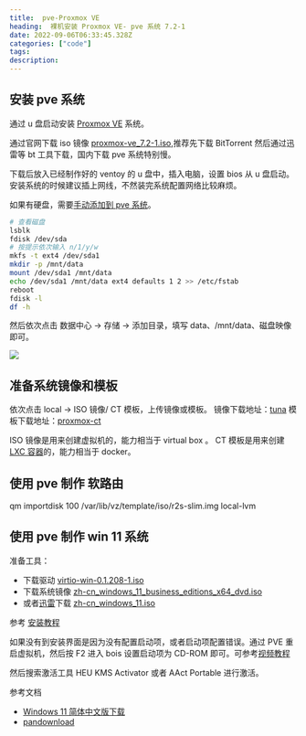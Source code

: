 ```yaml
---
title:  pve-Proxmox VE
heading:  裸机安装 Proxmox VE- pve 系统 7.2-1
date: 2022-09-06T06:33:45.328Z
categories: ["code"]
tags: 
description: 
---
```

## 安装 pve 系统
通过 u 盘启动安装 [Proxmox VE](https://pve.proxmox.com/pve-docs/pve-admin-guide.html) 系统。

通过官网下载 iso 镜像 [proxmox-ve_7.2-1.iso](https://www.proxmox.com/en/downloads/category/iso-images-pve),推荐先下载 BitTorrent 然后通过迅雷等 bt 工具下载，国内下载 pve 系统特别慢。


下载后放入已经制作好的 ventoy 的 u 盘中，插入电脑，设置 bios 从 u 盘启动。安装系统的时候建议插上网线，不然装完系统配置网络比较麻烦。

如果有硬盘，需要[手动添加到 pve 系统](https://blog.csdn.net/qq_22182829/article/details/119682405)。
```bash
# 查看磁盘
lsblk
fdisk /dev/sda
# 按提示依次输入 n/1/y/w
mkfs -t ext4 /dev/sda1
mkdir -p /mnt/data
mount /dev/sda1 /mnt/data
echo /dev/sda1 /mnt/data ext4 defaults 1 2 >> /etc/fstab
reboot
fdisk -l
df -h
```


然后依次点击 数据中心 -> 存储 -> 添加目录，填写 data、/mnt/data、磁盘映像 即可。


![](https://cdn.sxy21.cn/static/imgs/1662708792404.png)

## 准备系统镜像和模板

依次点击 local -> ISO 镜像/ CT 模板，上传镜像或模板。
镜像下载地址：[tuna](https://mirrors.tuna.tsinghua.edu.cn/)
模板下载地址：[proxmox-ct](http://download.proxmox.com/images/system/)

ISO 镜像是用来创建虚拟机的，能力相当于 virtual box 。
CT 模板是用来创建 [LXC 容器](https://262235.xyz/index.php/archives/727/)的，能力相当于 docker。



## 使用 pve 制作 软路由

qm importdisk 100 /var/lib/vz/template/iso/r2s-slim.img local-lvm




## 使用 pve 制作 win 11 系统

准备工具：

- 下载驱动 [virtio-win-0.1.208-1.iso](https://foxi.buduanwang.vip/pan/%E8%BD%AF%E4%BB%B6%E6%94%B6%E9%9B%86/%E8%99%9A%E6%8B%9F%E5%8C%96/KVM/%E9%A9%B1%E5%8A%A8/)
- 下载系统镜像 [zh-cn_windows_11_business_editions_x64_dvd.iso](https://foxi.buduanwang.vip/pan/%E8%BD%AF%E4%BB%B6%E6%94%B6%E9%9B%86/ISO/)
- 或者[迅雷](https://sysin.org/blog/windows-11/#%E2%AC%87%E4%B8%8B%E8%BD%BD%E5%9C%B0%E5%9D%80)下载   [zh-cn_windows_11.iso](ed2k://|file|zh-cn_windows_11_business_editions_x64_dvd_f5f6bcbd.iso|5413181440|88CA1AE28F5F8A238647561B5C00E511|/)



参考 [安装教程](https://www.gordon2000.com/2021/10/pvewindows-11-step-by-step.html)

如果没有到安装界面是因为没有配置启动项，或者启动项配置错误。通过 PVE 重启虚拟机，然后按 F2 进入 bois 设置启动项为 CD-ROM 即可。可参考[视频教程](https://www.bilibili.com/s/video/BV16L4y1B7F3)

然后搜索激活工具 HEU KMS Activator 或者 AAct Portable 进行激活。




参考文档 
- [Windows 11 简体中文版下载](https://sysin.org/blog/windows-11/#%E2%AC%87%E4%B8%8B%E8%BD%BD%E5%9C%B0%E5%9D%80)
- [pandownload](https://pandownload.net/document/download.html)



